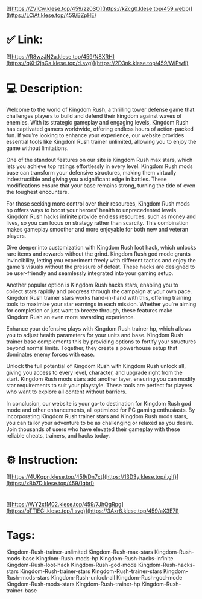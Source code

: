 [![https://ZVlCw.klese.top/459/zz0SO](https://kZcg0.klese.top/459.webp)](https://LCiAt.klese.top/459/BZpHE)
# ✅ Link:
[![https://R8wzJN2a.klese.top/459/N8XRH](https://qXH2jnGa.klese.top/d.svg)](https://2D3nk.klese.top/459/WjPwfl)
# 💻 Description:
Welcome to the world of Kingdom Rush, a thrilling tower defense game that challenges players to build and defend their kingdom against waves of enemies. With its strategic gameplay and engaging levels, Kingdom Rush has captivated gamers worldwide, offering endless hours of action-packed fun. If you're looking to enhance your experience, our website provides essential tools like Kingdom Rush trainer unlimited, allowing you to enjoy the game without limitations.



One of the standout features on our site is Kingdom Rush max stars, which lets you achieve top ratings effortlessly in every level. Kingdom Rush mods base can transform your defensive structures, making them virtually indestructible and giving you a significant edge in battles. These modifications ensure that your base remains strong, turning the tide of even the toughest encounters.



For those seeking more control over their resources, Kingdom Rush mods hp offers ways to boost your heroes' health to unprecedented levels. Kingdom Rush hacks infinite provide endless resources, such as money and lives, so you can focus on strategy rather than scarcity. This combination makes gameplay smoother and more enjoyable for both new and veteran players.



Dive deeper into customization with Kingdom Rush loot hack, which unlocks rare items and rewards without the grind. Kingdom Rush god mode grants invincibility, letting you experiment freely with different tactics and enjoy the game's visuals without the pressure of defeat. These hacks are designed to be user-friendly and seamlessly integrated into your gaming setup.



Another popular option is Kingdom Rush hacks stars, enabling you to collect stars rapidly and progress through the campaign at your own pace. Kingdom Rush trainer stars works hand-in-hand with this, offering training tools to maximize your star earnings in each mission. Whether you're aiming for completion or just want to breeze through, these features make Kingdom Rush an even more rewarding experience.



Enhance your defensive plays with Kingdom Rush trainer hp, which allows you to adjust health parameters for your units and base. Kingdom Rush trainer base complements this by providing options to fortify your structures beyond normal limits. Together, they create a powerhouse setup that dominates enemy forces with ease.



Unlock the full potential of Kingdom Rush with Kingdom Rush unlock all, giving you access to every level, character, and upgrade right from the start. Kingdom Rush mods stars add another layer, ensuring you can modify star requirements to suit your playstyle. These tools are perfect for players who want to explore all content without barriers.



In conclusion, our website is your go-to destination for Kingdom Rush god mode and other enhancements, all optimized for PC gaming enthusiasts. By incorporating Kingdom Rush trainer stars and Kingdom Rush mods stars, you can tailor your adventure to be as challenging or relaxed as you desire. Join thousands of users who have elevated their gameplay with these reliable cheats, trainers, and hacks today.

# ⚙️ Instruction:
[![https://4UKqpn.klese.top/459/Dn7xt](https://13D3y.klese.top/i.gif)](https://xBb7D.klese.top/459/1qbrI)
#
[![https://WY2xfM02.klese.top/459/7JhQgRpg](https://bTTlEGI.klese.top/l.svg)](https://3Axr6.klese.top/459/aX3E7l)
# Tags:
Kingdom-Rush-trainer-unlimited Kingdom-Rush-max-stars Kingdom-Rush-mods-base Kingdom-Rush-mods-hp Kingdom-Rush-hacks-infinite Kingdom-Rush-loot-hack Kingdom-Rush-god-mode Kingdom-Rush-hacks-stars Kingdom-Rush-trainer-stars Kingdom-Rush-trainer-stars Kingdom-Rush-mods-stars Kingdom-Rush-unlock-all Kingdom-Rush-god-mode Kingdom-Rush-mods-stars Kingdom-Rush-trainer-hp Kingdom-Rush-trainer-base






